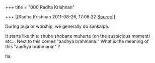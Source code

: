 +++
title = "000 Radha Krishnan"

+++
[[Radha Krishnan	2011-08-26, 17:08:32 [Source](https://groups.google.com/g/samskrita/c/bg6qj2kX5Ro)]]



During puja or worship, we generally do sankalpa.

It starts like this: shube shobane muhurte (on the auspicious moment)  
etc... Next to this comes "aadhya brahmana:" What is the meaning of  
this "aadhya brahmana:" ?

tia.  

